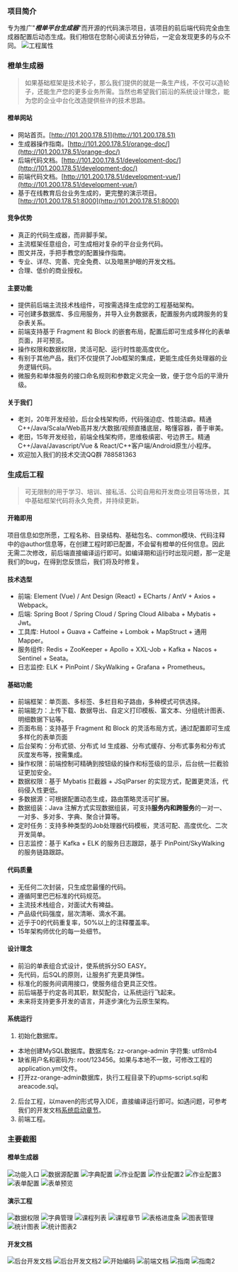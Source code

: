 ### 项目简介
专为推广"***橙单平台生成器***"而开源的代码演示项目，该项目的前后端代码完全由生成器配置后动态生成。我们相信在您耐心阅读五分钟后，一定会发现更多的与众不同。
![工程属性](https://images.gitee.com/uploads/images/2020/0411/164335_e9bf3d52_7431510.png "屏幕截图.png")

### 橙单生成器
> 如果基础框架是技术轮子，那么我们提供的就是一条生产线，不仅可以造轮子，还能生产您的更多业务所需。当然也希望我们前沿的系统设计理念，能为您的企业中台化改造提供些许的技术思路。

#### 橙单网站
- 网站首页。[http://101.200.178.51](http://101.200.178.51)
- 生成器操作指南。[http://101.200.178.51/orange-doc/](http://101.200.178.51/orange-doc/)
- 后端代码文档。[http://101.200.178.51/development-doc/](http://101.200.178.51/development-doc/)
- 前端代码文档。[http://101.200.178.51/development-vue/](http://101.200.178.51/development-vue/)
- 基于在线教育后台业务生成的，更完整的演示项目。[http://101.200.178.51:8000](http://101.200.178.51:8000)

#### 竞争优势
- 真正的代码生成器，而非脚手架。
- 主流框架任意组合，可生成相对复杂的平台业务代码。
- 图文并茂，手把手教您的配置操作指南。
- 专业、详尽、完善、完全免费、以及暗黑护眼的开发文档。
- 合理、低价的商业授权。

#### 主要功能
- 提供前后端主流技术栈组件，可按需选择生成您的工程基础架构。
- 可创建多数据库、多应用服务，并导入业务数据表，配置服务内或跨服务的复杂表关系。
- 前端支持基于 Fragment 和 Block 的嵌套布局，配置后即可生成多样化的表单页面，并可预览。
- 操作权限和数据权限，灵活可配、运行时性能高度优化。
- 有别于其他产品，我们不仅提供了Job框架的集成，更能生成任务处理器的业务逻辑代码。
- 微服务和单体服务的接口命名规则和参数定义完全一致，便于您今后的平滑升级。

#### 关于我们
- 老刘，20年开发经验，后台全栈架构师，代码强迫症、性能洁癖。精通C++/Java/Scala/Web高并发/大数据/视频直播底层，略懂容器，善于审美。
- 老田，15年开发经验，前端全栈架构师，思维极缜密、号边界王。精通C++/Java/Javascript/Vue & React/C++客户端/Android原生/小程序。
- 欢迎加入我们的技术交流QQ群 788581363

### 生成后工程
>可无限制的用于学习、培训、接私活、公司自用和开发商业项目等场景，其中基础框架代码将永久免费，并持续更新。

#### 开箱即用
项目信息如您所愿，工程名称、目录结构、基础包名、common模块、代码注释中的@author信息等，在创建工程时即已配置，不会留有橙单的任何信息。因此无需二次修改，前后端直接编译运行即可。如编译期和运行时出现问题，那一定是我们的bug，在得到您反馈后，我们将及时修复。

#### 技术选型
- 前端: Element (Vue) / Ant Design (React) + ECharts / AntV + Axios + Webpack。
- 后端: Spring Boot / Spring Cloud / Spring Cloud Alibaba + Mybatis + Jwt。
- 工具库: Hutool + Guava + Caffeine + Lombok + MapStruct + 通用Mapper。
- 服务组件: Redis + ZooKeeper + Apollo + XXL-Job + Kafka + Nacos + Sentinel + Seata。
- 日志监控: ELK + PinPoint / SkyWalking + Grafana + Prometheus。

#### 基础功能
- 前端框架：单页面、多标签、多栏目和子路由，多种模式可供选择。
- 前端能力：上传下载、数据导出、自定义打印模板、富文本、分组统计图表、明细数据下钻等。
- 页面布局：支持基于 Fragment 和 Block 的灵活布局方式，通过配置即可生成多样化的表单页面
- 后台架构：分布式锁、分布式 Id 生成器、分布式缓存、分布式事务和分布式灰度发布等，按需集成。
- 操作权限：前端控制可精确到按钮级的操作和标签级的显示，后台统一拦截验证更加安全。
- 数据权限：基于 Mybatis 拦截器 + JSqlParser 的实现方式，配置更灵活，代码侵入性更低。
- 多数据源：可根据配置动态生成，路由策略灵活可扩展。
- 数据组装：Java 注解方式实现数据组装，可支持**服务内和跨服务**的一对一、一对多、多对多、字典、聚合计算等。
- 定时任务：支持多种类型的Job处理器代码模板，灵活可配、高度优化、二次开发简单。
- 日志监控：基于 Kafka + ELK 的服务日志跟踪，基于 PinPoint/SkyWalking 的服务链路跟踪。

#### 代码质量
- 无任何二次封装，只生成您最懂的代码。
- 遵循阿里巴巴标准的代码规范。
- 主流技术栈组合，对面试大有裨益。
- 产品级代码强度，层次清晰、滴水不漏。
- 近乎于0的代码重复率，50%以上的注释覆盖率。
- 15年架构师优化的每一处细节。

#### 设计理念
- 前沿的单表组合式设计，使系统拆分SO EASY。
- 先代码，后SQL的原则，让服务扩充更具弹性。
- 标准化的服务间调用接口，使服务组合更具正交性。
- 前后端基于约定各司其职，默契配合，让系统运行飞起来。
- 未来将支持更多开发的语言，并逐步演化为云原生架构。

#### 系统运行
1. 初始化数据库。
- 本地创建MySQL数据库。数据库名: zz-orange-admin 字符集: utf8mb4
- 缺省用户名和密码为: root/123456。如果与本地不一致，可修改工程的application.yml文件。
- 打开zz-orange-admin数据库，执行工程目录下的upms-script.sql和areacode.sql。
2. 后台工程，以maven的形式导入IDE，直接编译运行即可。如遇问题，可参考我们的开发文档[系统启动章节](http://101.200.178.51/development-doc/system-start/#单体服务启动)。
3. 前端工程。

### 主要截图

#### 橙单生成器

![功能入口](https://images.gitee.com/uploads/images/2020/0411/165025_1a5dab88_7431510.png "屏幕截图.png")
![数据源配置](https://images.gitee.com/uploads/images/2020/0411/165127_aa86f874_7431510.png "屏幕截图.png")
![字典配置](https://images.gitee.com/uploads/images/2020/0411/165235_333782ce_7431510.png "屏幕截图.png")
![作业配置](https://images.gitee.com/uploads/images/2020/0411/165330_3b22761a_7431510.png "屏幕截图.png")
![作业配置2](https://images.gitee.com/uploads/images/2020/0411/165440_faecc3ab_7431510.png "屏幕截图.png")
![作业配置3](https://images.gitee.com/uploads/images/2020/0411/165518_e381e2f7_7431510.png "屏幕截图.png")
![表单配置](https://images.gitee.com/uploads/images/2020/0411/165711_07c08f16_7431510.png "屏幕截图.png")
![表单预览](https://images.gitee.com/uploads/images/2020/0411/165837_de1fef48_7431510.png "屏幕截图.png")

#### 演示工程
![数据权限](https://images.gitee.com/uploads/images/2020/0411/170631_e325d367_7431510.png "屏幕截图.png")
![字典管理](https://images.gitee.com/uploads/images/2020/0411/170800_84053f2f_7431510.png "屏幕截图.png")
![课程列表](https://images.gitee.com/uploads/images/2020/0411/162844_d7731374_7431510.png "屏幕截图.png")
![课程章节](https://images.gitee.com/uploads/images/2020/0411/163012_78374da1_7431510.png "屏幕截图.png")
![表格进度条](https://images.gitee.com/uploads/images/2020/0411/163124_92373034_7431510.png "屏幕截图.png")
![图表管理](https://images.gitee.com/uploads/images/2020/0411/163222_c95aae03_7431510.png "屏幕截图.png")
![统计图表](https://images.gitee.com/uploads/images/2020/0411/163813_f610c413_7431510.png "屏幕截图.png")
![统计图表2](https://images.gitee.com/uploads/images/2020/0411/163912_4c1b3007_7431510.png "屏幕截图.png")

#### 开发文档
![后台开发文档](https://images.gitee.com/uploads/images/2020/0411/162239_1dc0698b_7431510.png "屏幕截图.png")
![后台开发文档2](https://images.gitee.com/uploads/images/2020/0411/162325_3f5e4e7a_7431510.png "屏幕截图.png")
![开始编码](https://images.gitee.com/uploads/images/2020/0411/162403_9a2500d2_7431510.png "屏幕截图.png")
![前端文档](https://images.gitee.com/uploads/images/2020/0411/162502_3bc30a46_7431510.png "屏幕截图.png")
![指南](https://images.gitee.com/uploads/images/2020/0411/162655_54329e9b_7431510.png "屏幕截图.png")
![指南2](https://images.gitee.com/uploads/images/2020/0411/162614_e06a2c53_7431510.png "屏幕截图.png")
